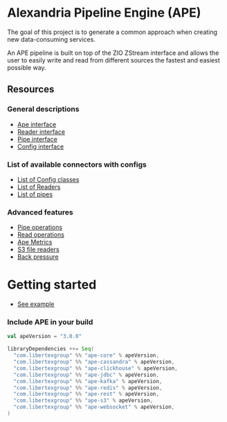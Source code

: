 # Alexandria Pipeline Engine (APE)

The goal of this project is to generate a common approach when creating new data-consuming services.

An APE pipeline is built on top of the ZIO ZStream interface and allows the user to easily write and read from 
different sources the fastest and easiest possible way.

## Resources
### General descriptions
- [Ape interface](examples/docs/Ape.md)
- [Reader interface](examples/docs/Readers.md)
- [Pipe interface](examples/docs/Pipes.md)
- [Config interface](examples/docs/Configs.md)

### List of available connectors with configs
- [List of Config classes](examples/docs/ConfigList.md)
- [List of Readers](examples/docs/ReaderList.md)
- [List of pipes](examples/docs/PipeList.md)

### Advanced features
- [Pipe operations](examples/docs/PipeOps.md)
- [Read operations](examples/docs/ReaderOps.md)
- [Ape Metrics](examples/docs/Metrics.md)
- [S3 file readers](examples/docs/S3FileReaders.md)
- [Back pressure](examples/docs/BackPressure.md)

# Getting started
- [See example](examples/Readme.md)

### Include APE in your build
```scala
val apeVersion = "3.0.0"

libraryDependencies ++= Seq(
  "com.libertexgroup" %% "ape-core" % apeVersion,
  "com.libertexgroup" %% "ape-cassandra" % apeVersion,
  "com.libertexgroup" %% "ape-clickhouse" % apeVersion,
  "com.libertexgroup" %% "ape-jdbc" % apeVersion,
  "com.libertexgroup" %% "ape-kafka" % apeVersion,
  "com.libertexgroup" %% "ape-redis" % apeVersion,
  "com.libertexgroup" %% "ape-rest" % apeVersion,
  "com.libertexgroup" %% "ape-s3" % apeVersion,
  "com.libertexgroup" %% "ape-websocket" % apeVersion,
)
```